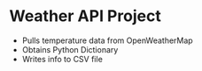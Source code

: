 # Weather API Project
- Pulls temperature data from OpenWeatherMap
- Obtains Python Dictionary
- Writes info to CSV file
